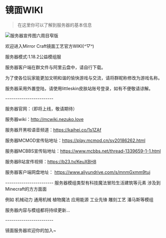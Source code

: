 # 镜面WIKI

> 在这里你可以了解到服务器的基本信息

![服务器宣传图六周目窄版](https://s1.ax1x.com/2023/01/11/pSnCQJI.jpg)

欢迎进入Mirror Craft镜面工艺官方WIKI(*^▽^*)

服务器模式:1.18.2公益模组服

服务器客户端在群文件与阿里云盘中，请自行下载。

为了使各位玩家能更加文明和谐的愉快游戏与交流，请将群昵称修改为游戏名称。

服务器采用外置登陆，请使用littleskin皮肤站账号登录，如有不便敬请谅解。

\------------------------

服务器官网：（即将上线，敬请期待）

服务器wiki：http://mcwiki.nezuko.love

服务器开黑啦语音频道：https://kaihei.co/1s1ZAf

服务器MCMOD宣传贴地址：https://play.mcmod.cn/sv20186262.html

服务器MCBBS宣传贴地址：https://www.mcbbs.net/thread-1339659-1-1.html

服务器B站宣传视频：https://b23.tv/KeuXBH8

服务器客户端网盘地址： https://www.aliyundrive.com/s/mnmGxmm9tuj

\------------------------
服务器模组类型有科技魔法冒险生活建筑等元素 涉及到Minecraft的方方面面

例如 机械动力 通用机械 植物魔法 应用能源 工业先锋 雕刻工艺 潘马斯等模组

服务器内容与模组都将持续更新...

\------------------------

镜面服务器欢迎你的加入~